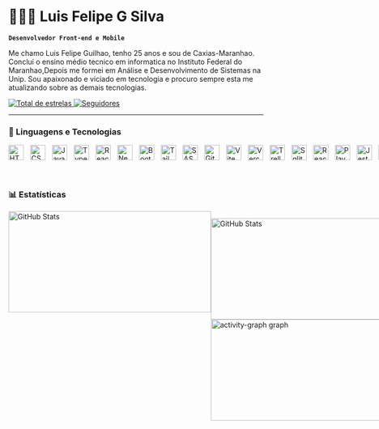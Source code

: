 # 👩🏻‍💻 Luis Felipe G Silva

**`Desenvolvedor Front-end e Mobile`**

Me chamo Luis Felipe Guilhao, tenho 25 anos e sou de Caxias-Maranhao. Concluí o ensino médio tecnico em informatica no Instituto Federal do Maranhao,Depois me formei em Análise e Desenvolvimento de Sistemas na Unip. Sou apaixonado e viciado em tecnologia e procuro sempre esta me atualizando sobre as demais tecnologias.

<p align="left"> 
    <a href="https://github.com/PhelipeG?tab=repositories&sort=stargazers">
        <img 
            alt="Total de estrelas" 
            title="Total de estrelas GitHub" 
            src="https://custom-icon-badges.demolab.com/github/stars/PhelipeG?color=55960c&style=for-the-badge&labelColor=488207&logo=star&label=estrelas"
        />
    </a>
    <a href="https://github.com/PhelipeG?tab=followers">
        <img 
            alt="Seguidores" 
            title="Me siga no GitHub" 
            src="https://custom-icon-badges.demolab.com/github/followers/PhelipeG?color=236ad3&labelColor=1155ba&style=for-the-badge&logo=github&label=Seguidores&logoColor=white"
        />
    </a>
</p>

---

### 🤖 Linguagens e Tecnologias

<div style="display:flex;">
<img 
    align="left" 
    alt="HTML"
    title="HTML" 
    width="30px" 
    style="padding-right: 10px;" 
    src="https://cdn.jsdelivr.net/gh/devicons/devicon@latest/icons/html5/html5-original.svg" 
/>
<img 
    align="left" 
    alt="CSS" 
    title="CSS"
    width="30px" 
    style="padding-right: 10px;" 
    src="https://cdn.jsdelivr.net/gh/devicons/devicon@latest/icons/css3/css3-original.svg" 
/>
<img 
    align="left" 
    alt="JavaScript" 
    title="JavaScript"
    width="30px" 
    style="padding-right: 10px;" 
    src="https://cdn.jsdelivr.net/gh/devicons/devicon@latest/icons/javascript/javascript-original.svg" 
/>
<img 
    align="left" 
    alt="TypeScript"
    title="TypeScript" 
    width="30px" 
    style="padding-right: 10px;" 
    src="https://cdn.jsdelivr.net/gh/devicons/devicon@latest/icons/typescript/typescript-original.svg" 
/>
<img 
    align="left" 
    alt="React"
    title="React" 
    width="30px" 
    style="padding-right: 10px;" 
    src="https://cdn.jsdelivr.net/gh/devicons/devicon@latest/icons/react/react-original.svg" 
/>
<img 
    align="left" 
    alt="Next.js" 
    title="Next.js"
    width="30px" 
    style="padding-right: 10px;" 
    src="https://cdn.jsdelivr.net/gh/devicons/devicon@latest/icons/nextjs/nextjs-original.svg" 
/>
<img 
    align="left" 
    alt="Bootstrap"
    title="Bootstrap" 
    width="30px" 
    style="padding-right: 10px;" 
    src="https://cdn.jsdelivr.net/gh/devicons/devicon@latest/icons/bootstrap/bootstrap-original.svg" 
/>
<img 
    align="left" 
    alt="Tailwind" 
    title="Tailwind"
    width="30px" 
    style="padding-right: 10px;" 
    src="https://cdn.jsdelivr.net/gh/devicons/devicon@latest/icons/tailwindcss/tailwindcss-original.svg" 
/>
<img 
    align="left" 
    alt="SASS" 
    title="SASS"
    width="30px" 
    style="padding-right: 10px;" 
    src="https://cdn.jsdelivr.net/gh/devicons/devicon@latest/icons/sass/sass-original.svg" 
/>  
<img 
    align="left" 
    alt="Git" 
    title="Git"
    width="30px" 
    style="padding-right: 10px;" 
    src="https://cdn.jsdelivr.net/gh/devicons/devicon@latest/icons/git/git-original.svg" 
/>
<img 
    align="left" 
    alt="Vite" 
    title="Vite"
    width="30px" 
    style="padding-right: 10px;" 
   src="https://cdn.jsdelivr.net/gh/devicons/devicon@latest/icons/vitejs/vitejs-original.svg"
 />
<img
    align="left" 
    alt="Vercel" 
    title="Vercel"
    width="30px" 
    style="padding-right: 10px;" 
    src="https://cdn.jsdelivr.net/gh/devicons/devicon@latest/icons/vercel/vercel-original-wordmark.svg"     
  />
<img
align="left"
alt="Trello"
title="Trello"
width="30px"
style="padding-right: 10px;"
src="https://cdn.jsdelivr.net/gh/devicons/devicon@latest/icons/trello/trello-original.svg"
/>
<img
align="left"
alt="Sqlite"
title="Sqlite"
width="30px"
style="padding-right: 10px;" 
src="https://cdn.jsdelivr.net/gh/devicons/devicon@latest/icons/sqlite/sqlite-original.svg"
 />
 <img
 align="left"
alt="React Navigation"
title="React Navigation"
width="30px"
style="padding-right: 10px;"  
src="https://cdn.jsdelivr.net/gh/devicons/devicon@latest/icons/reactnavigation/reactnavigation-original.svg"
/>
<img
align="left"
alt="PlayWright"
title="PlayWright"
width="30px"
style="padding-right: 10px;" 
src="https://cdn.jsdelivr.net/gh/devicons/devicon@latest/icons/playwright/playwright-original.svg"
/>
<img
align="left"
alt="Jest"
title="Jest"
width="30px"
style="padding-right: 10px;" 
src="https://cdn.jsdelivr.net/gh/devicons/devicon@latest/icons/jest/jest-plain.svg" 
/>
<img
align="left"
alt="Firebase"
title="Firebase"
width="30px"
style="padding-right: 10px;" 
 src="https://cdn.jsdelivr.net/gh/devicons/devicon@latest/icons/firebase/firebase-plain-wordmark.svg" 
/>
<img
align="left"
alt="Angular"
title="Angular"
width="30px"
style="padding-right: 10px;" 
src="https://cdn.jsdelivr.net/gh/devicons/devicon@latest/icons/angular/angular-original.svg" 
/>

</div>
<br/>
<br/>

### 📊 Estatísticas

<div style="display:flex;">
  <img 
    alt="GitHub Stats" 
    height="200"
    width="400" 
    src="https://github-readme-stats.vercel.app/api?username=PhelipeG&show_icons=true&theme=tokyonight&include_all_commits=true&locale=pt-br" 
  />

<img 
      alt="GitHub Stats" 
      height="200"
      width="400"  
      src="https://github-readme-stats.vercel.app/api/top-langs/?username=PhelipeG&theme=tokyonight&layout=compact&custom_title=Tecnologias&langs_count=9" 
  />
<img
  height="200"
    width="400" 
  src="https://github-readme-activity-graph.vercel.app/graph?username=PhelipeG&radius=16&theme=github-compact&area=true&order=5&hide_title=false&hide_border=true"  alt="activity-graph graph"  />

</div>
